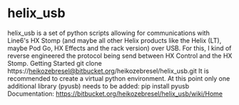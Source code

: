# helix_usb
helix_usb is a set of python scripts allowing for communications with Line6's HX Stomp (and maybe all other Helix products like the Helix (LT), maybe Pod Go, HX Effects and the rack version) over USB. For this, I kind of reverse engineered the protocol being send between HX Control and the HX Stomp.   Getting Started  git clone https://heikozebresel@bitbucket.org/heikozebresel/helix_usb.git  It is recommended to create a virtual python environment. At this point only one additional library (pyusb) needs to be added:  pip install pyusb  Documentation: https://bitbucket.org/heikozebresel/helix_usb/wiki/Home
